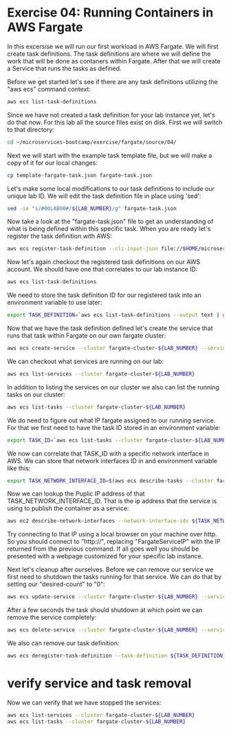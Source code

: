 # Exercise 04: Running Containers in AWS Fargate

In this excersise we will run our first workload in AWS Fargate.  We will first create task definitions.  The task definitions are where we will define the work that will be done as contaners within Fargate.  After that we will create a Service that runs the tasks as defined.

Before we get started let's see if there are any task definitions utilizing the "aws ecs" command context:
~~~bash
aws ecs list-task-definitions
~~~

Since we have not created a task definition for your lab instance yet, let's do that now.  For this lab all the source files exist on disk.  First we will switch to that directory:
~~~bash
cd ~/microservices-bootcamp/exercise/fargate/source/04/
~~~

Next we will start with the example task template file, but we will make a copy of it for our local changes:
~~~bash
cp template-fargate-task.json fargate-task.json
~~~

Let's make some local modifications to our task definitions to include our unique lab ID.  We will edit the task definition file in place using 'sed':
~~~bash
sed -ie "s/#00LAB00#/${LAB_NUMBER}/g" fargate-task.json
~~~

Now take a look at the "fargate-task.json" file to get an understanding of what is being defined within this specific task.  When you are ready let's register the task definition with AWS:
~~~bash
aws ecs register-task-definition --cli-input-json file://$HOME/microservices-bootcamp/exercise/fargate/source/04/fargate-task.json
~~~

Now let's again checkout the registered task definitions on our AWS account.  We should have one that correlates to our lab instance ID:
~~~bash
aws ecs list-task-definitions
~~~

We need to store the task definition ID for our registered task into an environment variable to use later:
~~~bash
export TASK_DEFINITION=`aws ecs list-task-definitions --output text | grep fargate-${LAB_NUMBER} | head -n1 | cut -d/ -f2`
~~~

Now that we have the task definition defined let's create the service that runs that task within Fargate on our own fargate cluster:
~~~bash
aws ecs create-service --cluster fargate-cluster-${LAB_NUMBER} --service-name fargate-service-${LAB_NUMBER} --task-definition ${TASK_DEFINITION} --desired-count 1 --launch-type "FARGATE" --network-configuration "awsvpcConfiguration={subnets=[${LAB_SUBNET}],securityGroups=[${LAB_SECURITYGROUP}],assignPublicIp=ENABLED}"
~~~

We can checkout what services are running on our lab:
~~~bash
aws ecs list-services --cluster fargate-cluster-${LAB_NUMBER}
~~~

In addition to listing the services on our cluster we also can list the running tasks on our cluster:
~~~bash
aws ecs list-tasks --cluster fargate-cluster-${LAB_NUMBER}
~~~

We do need to figure out what IP fargate assigned to our running service.  For that we first need to have the task ID stored in an environment variable:
~~~bash
export TASK_ID=`aws ecs list-tasks --cluster fargate-cluster-${LAB_NUMBER} --output text | head -n1 | cut -d/ -f2`
~~~

We now can correlate that TASK_ID with a specific network interface in AWS.  We can store that network interfaces ID in and environment variable like this:
~~~bash
export TASK_NETWORK_INTERFACE_ID=$(aws ecs describe-tasks --cluster fargate-cluster-${LAB_NUMBER} --task ${TASK_ID} --query 'tasks[0].attachments[0].details[?name == `networkInterfaceId`].value' --output text)
~~~

Now we can lookup the Puplic IP address of that TASK_NETWORK_INTERFACE_ID.  That is the ip address that the service is using to publish the container as a service:
~~~bash
aws ec2 describe-network-interfaces --network-interface-ids ${TASK_NETWORK_INTERFACE_ID} --query 'NetworkInterfaces[0].Association.PublicIp' --output text
~~~

Try connecting to that IP using a local browser on your machine over http.  So you should connect to "http://<FargateServiceIP>", replacing "FargateServiceIP" with the IP returned from the previous command.  If all goes well you should be presented with a webpage customized for your specific lab instance.

Next let's cleanup after ourselves.  Before we can remove our service we first need to shutdown the tasks running for that service.  We can do that by setting our "desired-count" to "0":
~~~bash
aws ecs update-service --cluster fargate-cluster-${LAB_NUMBER} --service fargate-service-${LAB_NUMBER} --desired-count=0
~~~

After a few seconds the task should shutdown at which point we can remove the service completely:
~~~bash
aws ecs delete-service --cluster fargate-cluster-${LAB_NUMBER} --service fargate-service-${LAB_NUMBER}
~~~

We also can remove our task definition:
~~~bash
aws ecs deregister-task-definition --task-definition ${TASK_DEFINITION}
~~~

# verify service and task removal
Now we can verify that we have stopped the services:
~~~bash
aws ecs list-services --cluster fargate-cluster-${LAB_NUMBER}
aws ecs list-tasks --cluster fargate-cluster-${LAB_NUMBER}
~~~
